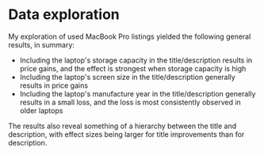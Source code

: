 # Data exploration

My exploration of used MacBook Pro listings yielded the following general results, in summary:
- Including the laptop's storage capacity in the title/description results in price gains, and the effect is strongest when storage capacity is high
- Including the laptop's screen size in the title/description generally results in price gains
- Including the laptop's manufacture year in the title/description generally results in a small loss, and the loss is most consistently observed in older laptops

The results also reveal something of a hierarchy between the title and description, with effect sizes being larger for title improvements than for description. 